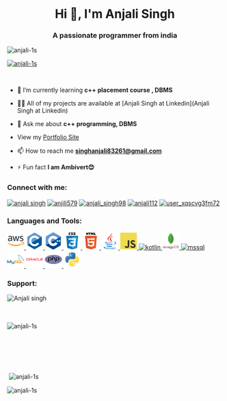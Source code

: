 <h1 align="center">Hi 👋, I'm Anjali Singh</h1>
<h3 align="center">A passionate programmer from india</h3>

<p align="left"> <img src="https://komarev.com/ghpvc/?username=anjali-1s&label=Profile%20views&color=0e75b6&style=flat" alt="anjali-1s" /> </p>

<p align="left"> <a href="https://github.com/ryo-ma/github-profile-trophy"><img src="https://github-profile-trophy.vercel.app/?username=anjali-1s" alt="anjali-1s" /></a> </p>

<p align="left"> <a href="https://twitter.com/" target="blank"><img src="https://img.shields.io/twitter/follow/?logo=twitter&style=for-the-badge" alt="" /></a> </p>

- 🌱 I’m currently learning **c++ placement course , DBMS**

- 👨‍💻 All of my projects are available at [Anjali Singh at Linkedin](Anjali Singh at Linkedin)

- 💬 Ask me about **c++ programming, DBMS**

-    View my <a href = "http://127.0.0.1:5500/index.html">Portfolio Site</a>

- 📫 How to reach me **singhanjali83261@gmail.com**

- ⚡ Fun fact **I am Ambivert😊**

<h3 align="left">Connect with me:</h3>
<p align="left">
<a href="https://linkedin.com/in/anjali singh" target="blank"><img align="center" src="https://raw.githubusercontent.com/rahuldkjain/github-profile-readme-generator/master/src/images/icons/Social/linked-in-alt.svg" alt="anjali singh" height="30" width="40" /></a>
<a href="https://instagram.com/anjili579" target="blank"><img align="center" src="https://raw.githubusercontent.com/rahuldkjain/github-profile-readme-generator/master/src/images/icons/Social/instagram.svg" alt="anjili579" height="30" width="40" /></a>
<a href="https://www.codechef.com/users/anjali_singh98" target="blank"><img align="center" src="https://cdn.jsdelivr.net/npm/simple-icons@3.1.0/icons/codechef.svg" alt="anjali_singh98" height="30" width="40" /></a>
<a href="https://www.leetcode.com/anjali112" target="blank"><img align="center" src="https://raw.githubusercontent.com/rahuldkjain/github-profile-readme-generator/master/src/images/icons/Social/leet-code.svg" alt="anjali112" height="30" width="40" /></a>
<a href="https://auth.geeksforgeeks.org/user/user_xqscvg3fm72" target="blank"><img align="center" src="https://raw.githubusercontent.com/rahuldkjain/github-profile-readme-generator/master/src/images/icons/Social/geeks-for-geeks.svg" alt="user_xqscvg3fm72" height="30" width="40" /></a>
</p>

<h3 align="left">Languages and Tools:</h3>
<p align="left"> <a href="https://aws.amazon.com" target="_blank" rel="noreferrer"> <img src="https://raw.githubusercontent.com/devicons/devicon/master/icons/amazonwebservices/amazonwebservices-original-wordmark.svg" alt="aws" width="40" height="40"/> </a> <a href="https://www.cprogramming.com/" target="_blank" rel="noreferrer"> <img src="https://raw.githubusercontent.com/devicons/devicon/master/icons/c/c-original.svg" alt="c" width="40" height="40"/> </a> <a href="https://www.w3schools.com/cpp/" target="_blank" rel="noreferrer"> <img src="https://raw.githubusercontent.com/devicons/devicon/master/icons/cplusplus/cplusplus-original.svg" alt="cplusplus" width="40" height="40"/> </a> <a href="https://www.w3schools.com/css/" target="_blank" rel="noreferrer"> <img src="https://raw.githubusercontent.com/devicons/devicon/master/icons/css3/css3-original-wordmark.svg" alt="css3" width="40" height="40"/> </a> <a href="https://www.w3.org/html/" target="_blank" rel="noreferrer"> <img src="https://raw.githubusercontent.com/devicons/devicon/master/icons/html5/html5-original-wordmark.svg" alt="html5" width="40" height="40"/> </a> <a href="https://www.java.com" target="_blank" rel="noreferrer"> <img src="https://raw.githubusercontent.com/devicons/devicon/master/icons/java/java-original.svg" alt="java" width="40" height="40"/> </a> <a href="https://developer.mozilla.org/en-US/docs/Web/JavaScript" target="_blank" rel="noreferrer"> <img src="https://raw.githubusercontent.com/devicons/devicon/master/icons/javascript/javascript-original.svg" alt="javascript" width="40" height="40"/> </a> <a href="https://kotlinlang.org" target="_blank" rel="noreferrer"> <img src="https://www.vectorlogo.zone/logos/kotlinlang/kotlinlang-icon.svg" alt="kotlin" width="40" height="40"/> </a> <a href="https://www.mongodb.com/" target="_blank" rel="noreferrer"> <img src="https://raw.githubusercontent.com/devicons/devicon/master/icons/mongodb/mongodb-original-wordmark.svg" alt="mongodb" width="40" height="40"/> </a> <a href="https://www.microsoft.com/en-us/sql-server" target="_blank" rel="noreferrer"> <img src="https://www.svgrepo.com/show/303229/microsoft-sql-server-logo.svg" alt="mssql" width="40" height="40"/> </a> <a href="https://www.mysql.com/" target="_blank" rel="noreferrer"> <img src="https://raw.githubusercontent.com/devicons/devicon/master/icons/mysql/mysql-original-wordmark.svg" alt="mysql" width="40" height="40"/> </a> <a href="https://www.oracle.com/" target="_blank" rel="noreferrer"> <img src="https://raw.githubusercontent.com/devicons/devicon/master/icons/oracle/oracle-original.svg" alt="oracle" width="40" height="40"/> </a> <a href="https://www.php.net" target="_blank" rel="noreferrer"> <img src="https://raw.githubusercontent.com/devicons/devicon/master/icons/php/php-original.svg" alt="php" width="40" height="40"/> </a> <a href="https://www.python.org" target="_blank" rel="noreferrer"> <img src="https://raw.githubusercontent.com/devicons/devicon/master/icons/python/python-original.svg" alt="python" width="40" height="40"/> </a> </p>

<h3 align="left">Support:</h3>
<p><a href="https://www.buymeacoffee.com/Anjali singh"> <img align="left" src="https://cdn.buymeacoffee.com/buttons/v2/default-yellow.png" height="50" width="210" alt="Anjali singh" /></a></p><br><br><br>

<p><img align="left" src="https://github-readme-stats.vercel.app/api/top-langs?username=anjali-1s&show_icons=true&locale=en&layout=compact" alt="anjali-1s" /></p><br><br><br><br><br><br>

<p>&nbsp;<img align="center" src="https://github-readme-stats.vercel.app/api?username=anjali-1s&show_icons=true&locale=en" alt="anjali-1s" /></p>

<p><img align="center" src="https://github-readme-streak-stats.herokuapp.com/?user=anjali-1s&" alt="anjali-1s" /></p>
